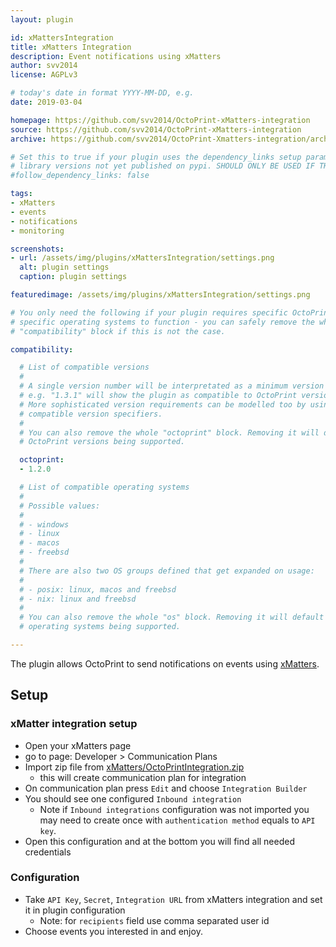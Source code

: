 ```yaml
---
layout: plugin

id: xMattersIntegration
title: xMatters Integration
description: Event notifications using xMatters
author: svv2014
license: AGPLv3

# today's date in format YYYY-MM-DD, e.g.
date: 2019-03-04

homepage: https://github.com/svv2014/OctoPrint-xMatters-integration
source: https://github.com/svv2014/OctoPrint-xMatters-integration
archive: https://github.com/svv2014/OctoPrint-Xmatters-integration/archive/master.zip

# Set this to true if your plugin uses the dependency_links setup parameter to include
# library versions not yet published on pypi. SHOULD ONLY BE USED IF THERE IS NO OTHER OPTION!
#follow_dependency_links: false

tags:
- xMatters
- events
- notifications
- monitoring

screenshots:
- url: /assets/img/plugins/xMattersIntegration/settings.png
  alt: plugin settings
  caption: plugin settings

featuredimage: /assets/img/plugins/xMattersIntegration/settings.png

# You only need the following if your plugin requires specific OctoPrint versions or
# specific operating systems to function - you can safely remove the whole
# "compatibility" block if this is not the case.

compatibility:

  # List of compatible versions
  #
  # A single version number will be interpretated as a minimum version requirement,
  # e.g. "1.3.1" will show the plugin as compatible to OctoPrint versions 1.3.1 and up.
  # More sophisticated version requirements can be modelled too by using PEP440
  # compatible version specifiers.
  #
  # You can also remove the whole "octoprint" block. Removing it will default to all
  # OctoPrint versions being supported.

  octoprint:
  - 1.2.0

  # List of compatible operating systems
  #
  # Possible values:
  #
  # - windows
  # - linux
  # - macos
  # - freebsd
  #
  # There are also two OS groups defined that get expanded on usage:
  #
  # - posix: linux, macos and freebsd
  # - nix: linux and freebsd
  #
  # You can also remove the whole "os" block. Removing it will default to all
  # operating systems being supported.

---
```


The plugin allows OctoPrint to send notifications on events using [xMatters](https://www.xmatters.com/).

## Setup

### xMatter integration setup 

* Open your xMatters page
* go to page: Developer > Communication Plans
* Import zip file from [xMatters/OctoPrintIntegration.zip](https://github.com/svv2014/OctoPrint-xMatters-integration/tree/master/xMatters) 
    * this will create communication plan for integration
* On communication plan press `Edit` and choose `Integration Builder`
* You should see one configured `Inbound integration`  
    * Note if `Inbound integrations` configuration was not imported you may need to create once with `authentication method` equals to `API key`. 
* Open this configuration and at the bottom you will find all needed credentials

### Configuration

* Take `API Key`, `Secret`, `Integration URL` from xMatters integration and set it in plugin configuration
    * Note: for `recipients` field use comma separated user id
* Choose events you interested in and enjoy.
